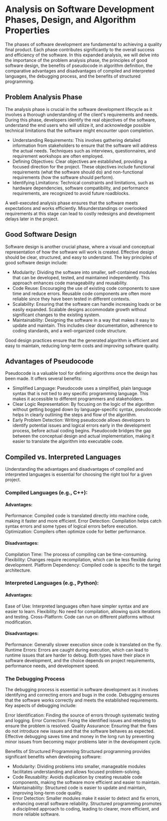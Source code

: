 # Analysis on Software Development Phases, Design, and Algorithm Properties

The phases of software development are fundamental to achieving a quality final product. Each phase contributes significantly to the overall success and efficiency of the software. In this expanded analysis, we will delve into the importance of the problem analysis phase, the principles of good software design, the benefits of pseudocode in algorithm definition, the comparative advantages and disadvantages of compiled and interpreted languages, the debugging process, and the benefits of structured programming.

## Problem Analysis Phase
The analysis phase is crucial in the software development lifecycle as it involves a thorough understanding of the client's requirements and needs. During this phase, developers identify the real objectives of the software, understand the end users who will utilize it, and acknowledge possible technical limitations that the software might encounter upon completion.

- Understanding Requirements: This involves gathering detailed information from stakeholders to ensure that the software will address the actual needs. Techniques such as interviews, questionnaires, and requirement workshops are often employed.
- Defining Objectives: Clear objectives are established, providing a focused direction for the project. These objectives include functional requirements (what the software should do) and non-functional requirements (how the software should perform).
- Identifying Limitations: Technical constraints and limitations, such as hardware dependencies, software compatibility, and performance requirements, are recognized to avoid future roadblocks.

A well-executed analysis phase ensures that the software meets expectations and works efficiently. Misunderstandings or overlooked requirements at this stage can lead to costly redesigns and development delays later in the project.

## Good Software Design
Software design is another crucial phase, where a visual and conceptual representation of how the software will work is created. Effective design should be clear, structured, and easy to understand. The key principles of good software design include:

- Modularity: Dividing the software into smaller, self-contained modules that can be developed, tested, and maintained independently. This approach enhances code manageability and reusability.
- Code Reuse: Encouraging the use of existing code components to save time and reduce errors. Reusable code components are often more reliable since they have been tested in different contexts.
- Scalability: Ensuring that the software can handle increasing loads or be easily expanded. Scalable designs accommodate growth without significant changes to the existing system.
- Maintainability: Designing the software in a way that makes it easy to update and maintain. This includes clear documentation, adherence to coding standards, and a well-organized code structure.

Good design practices ensure that the generated algorithm is efficient and easy to maintain, reducing long-term costs and improving software quality.

## Advantages of Pseudocode
Pseudocode is a valuable tool for defining algorithms once the design has been made. It offers several benefits:

- Simplified Language: Pseudocode uses a simplified, plain language syntax that is not tied to any specific programming language. This makes it accessible to different programmers and stakeholders.
- Clear Logic Representation: By focusing on the logic of the algorithm without getting bogged down by language-specific syntax, pseudocode helps in clearly outlining the steps and flow of the algorithm.
- Early Problem Detection: Writing pseudocode allows developers to identify potential issues and logical errors early in the development process, before actual coding begins.
Pseudocode bridges the gap between the conceptual design and actual implementation, making it easier to translate the algorithm into executable code.

## Compiled vs. Interpreted Languages
Understanding the advantages and disadvantages of compiled and interpreted languages is essential for choosing the right tool for a given project.

### Compiled Languages (e.g., C++):

#### Advantages:

Performance: Compiled code is translated directly into machine code, making it faster and more efficient.
Error Detection: Compilation helps catch syntax errors and some types of logical errors before execution.
Optimization: Compilers often optimize code for better performance.

#### Disadvantages:
Compilation Time: The process of compiling can be time-consuming.
Flexibility: Changes require recompilation, which can be less flexible during development.
Platform Dependency: Compiled code is specific to the target architecture.

### Interpreted Languages (e.g., Python):

#### Advantages:

Ease of Use: Interpreted languages often have simpler syntax and are easier to learn.
Flexibility: No need for compilation, allowing quick iterations and testing.
Cross-Platform: Code can run on different platforms without modification.

#### Disadvantages:
Performance: Generally slower execution since code is translated on the fly.
Runtime Errors: Errors are caught during execution, which can lead to runtime issues that are harder to debug.
Both types have their place in software development, and the choice depends on project requirements, performance needs, and development speed.

### The Debugging Process
The debugging process is essential in software development as it involves identifying and correcting errors and bugs in the code. Debugging ensures that the software works correctly and meets the established requirements. Key aspects of debugging include:

Error Identification: Finding the source of errors through systematic testing and logging.
Error Correction: Fixing the identified issues and retesting to ensure the problem is resolved.
Quality Assurance: Ensuring that the fixes do not introduce new issues and that the software behaves as expected.
Effective debugging saves time and money in the long run by preventing minor issues from becoming major problems later in the development cycle.

Benefits of Structured Programming
Structured programming provides significant benefits when developing software:

- Modularity: Dividing problems into smaller, manageable modules facilitates understanding and allows focused problem-solving.
- Code Reusability: Avoids duplication by creating reusable code components, making the software more efficient and easier to maintain.
- Maintainability: Structured code is easier to update and maintain, improving long-term code quality.
- Error Detection: Smaller modules make it easier to detect and fix errors, enhancing overall software reliability.
Structured programming promotes a disciplined approach to coding, leading to clearer, more efficient, and more reliable software.
